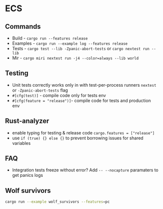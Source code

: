 # ECS

## Commands

- Build    - `cargo run --features release`
- Examples - `cargo run --example log --features release`
- Tests    - `cargo test --lib -Zpanic-abort-tests` or `cargo nextest run --lib`
- Mir      - `cargo miri nextest run -j4 --color=always --lib world`

## Testing

- Unit tests correctly works only in with test-per-process runners `nextest` or `-Zpanic-abort-tests` flag
- `#[cfg(test)]` - compile code only for tests env
- `#[cfg(feature = "release")]`- compile code for tests and production env

## Rust-analyzer

- enable typing for testing & release code `cargo.features = ["release"]`
- use `if (true) {} else {}` to prevent borrowing issues for shared variables

## FAQ

- Integration tests freeze without error? Add `-- --nocapture` paramaters to get panics logs

## Wolf survivors 
```sh
cargo run --example wolf_survivors --features=pc
```
